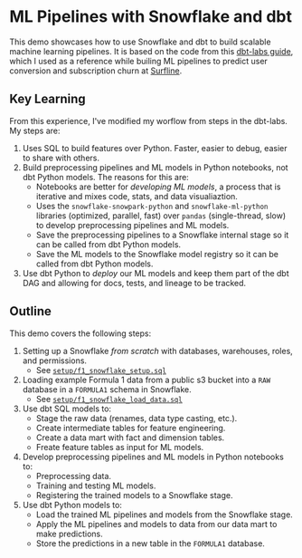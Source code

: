 # ML Pipelines with Snowflake and dbt
This demo showcases how to use Snowflake and dbt to build scalable machine learning pipelines. It is based on the code from this [dbt-labs guide](https://docs.getdbt.com/guides/dbt-python-snowpark?step=1), which I used as a reference while builing ML pipelines to predict user conversion and subscription churn at [Surfline](https://www.surfline.com).

## Key Learning
From this experience, I've modified my worflow from steps in the dbt-labs. My steps are:
1. Uses SQL to build features over Python. Faster, easier to debug, easier to share with others.
2. Build preprocessing pipelines and ML models in Python notebooks, not dbt Python models. The reasons for this are:
   - Notebooks are better for *developing ML models*, a process that is iterative and mixes code, stats, and data visualiaztion.
   - Uses the `snowflake-snowpark-python` and `snowflake-ml-python` libraries (optimized, parallel, fast) over `pandas` (single-thread, slow) to develop preprocessing pipelines and ML models.
   - Save the preprocessing pipelines to a Snowflake internal stage so it can be called from dbt Python models.
   - Save the ML models to the Snowflake model registry so it can be called from dbt Python models.
3. Use dbt Python to *deploy* our ML models and keep them part of the dbt DAG and allowing for docs, tests, and lineage to be tracked.

## Outline
This demo covers the following steps:
1. Setting up a Snowflake *from scratch* with databases, warehouses, roles, and permissions.
   - See [`setup/f1_snowflake_setup.sql`](setup/f1_snowflake_setup.sql)
2. Loading example Formula 1 data from a public s3 bucket into a `RAW` database in a `FORMULA1` schema in Snowflake.
   - See [`setup/f1_snowflake_load_data.sql`](setup/f1_snowflake_load_data.sql)
3. Use dbt SQL models to:
   - Stage the raw data (renames, data type casting, etc.).
   - Create intermediate tables for feature engineering.
   - Create a data mart with fact and dimension tables.
   - Freate feature tables as input for ML models.
4. Develop preprocessing pipelines and ML models in Python notebooks to:
   - Preprocessing data.
   - Training and testing ML models.
   - Registering the trained models to a Snowflake stage.
5. Use dbt Python models to:
   - Load the trained ML pipelines and models from the Snowflake stage.
   - Apply the ML pipelines and models to data from our data mart to make predictions.
   - Store the predictions in a new table in the `FORMULA1` database.
